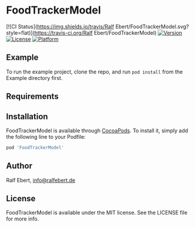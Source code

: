 # FoodTrackerModel

[![CI Status](https://img.shields.io/travis/Ralf Ebert/FoodTrackerModel.svg?style=flat)](https://travis-ci.org/Ralf Ebert/FoodTrackerModel)
[![Version](https://img.shields.io/cocoapods/v/FoodTrackerModel.svg?style=flat)](https://cocoapods.org/pods/FoodTrackerModel)
[![License](https://img.shields.io/cocoapods/l/FoodTrackerModel.svg?style=flat)](https://cocoapods.org/pods/FoodTrackerModel)
[![Platform](https://img.shields.io/cocoapods/p/FoodTrackerModel.svg?style=flat)](https://cocoapods.org/pods/FoodTrackerModel)

## Example

To run the example project, clone the repo, and run `pod install` from the Example directory first.

## Requirements

## Installation

FoodTrackerModel is available through [CocoaPods](https://cocoapods.org). To install
it, simply add the following line to your Podfile:

```ruby
pod 'FoodTrackerModel'
```

## Author

Ralf Ebert, info@ralfebert.de

## License

FoodTrackerModel is available under the MIT license. See the LICENSE file for more info.
